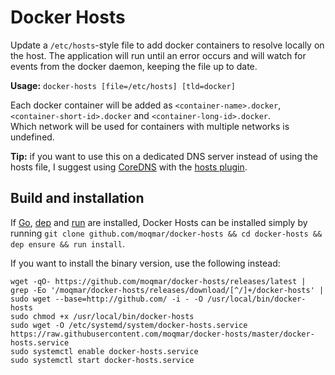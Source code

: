 # Docker Hosts
Update a `/etc/hosts`-style file to add docker containers to resolve locally on the host. The application will run until an error occurs and will watch for events from the docker daemon, keeping the file up to date.

**Usage:** `docker-hosts [file=/etc/hosts] [tld=docker]`

Each docker container will be added as `<container-name>.docker`, `<container-short-id>.docker` and `<container-long-id>.docker`.  
Which network will be used for containers with multiple networks is undefined.

**Tip:** if you want to use this on a dedicated DNS server instead of using the hosts file, I suggest using [CoreDNS](https://coredns.io/) with the [hosts plugin](https://coredns.io/plugins/hosts/).

## Build and installation

If [Go](https://golang.org/), [dep](https://golang.github.io/dep/) and [run](https://github.com/moqmar/run) are installed, Docker Hosts can be installed simply by running `git clone github.com/moqmar/docker-hosts && cd docker-hosts && dep ensure && run install`.

If you want to install the binary version, use the following instead:
```
wget -qO- https://github.com/moqmar/docker-hosts/releases/latest | grep -Eo '/moqmar/docker-hosts/releases/download/[^/]+/docker-hosts' | sudo wget --base=http://github.com/ -i - -O /usr/local/bin/docker-hosts
sudo chmod +x /usr/local/bin/docker-hosts
sudo wget -O /etc/systemd/system/docker-hosts.service https://raw.githubusercontent.com/moqmar/docker-hosts/master/docker-hosts.service
sudo systemctl enable docker-hosts.service
sudo systemctl start docker-hosts.service
```
